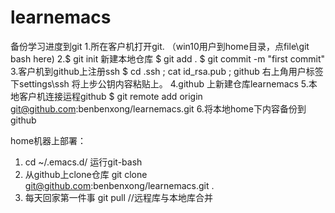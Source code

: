 # learnemacs
备份学习进度到git
1.所在客户机打开git. （win10用户到home目录，点file\git bash here)
2.$ git init 新建本地仓库
  $ git add .
  $ git commit -m "first commit"
3.客户机到github上注册ssh
  $ cd .ssh  ;  cat id_rsa.pub  ;  github 右上角用户标签下settings\ssh 将上步公钥内容粘贴上。
4.github 上新建仓库learnemacs
5.本地客户机连接运程github
  $ git remote add origin git@github.com:benbenxong/learnemacs.git
6.将本地home下内容备份到github

home机器上部署：
1. cd ~/.emacs.d/ 运行git-bash
2. 从github上clone仓库 
git clone git@github.com:benbenxong/learnemacs.git .
3. 每天回家第一件事
git pull //远程库与本地库合并

